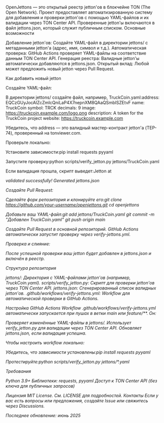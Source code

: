 
OpenJettons — это открытый реестр jetton'ов в блокчейне TON (The Open Network). Проект предоставляет автоматизированную систему для добавления и проверки jetton'ов с помощью YAML-файлов и их валидации через TON Center API. Проверенные jetton'ы включаются в файл jettons.json, который служит публичным списком.
Основные возможности

Добавление jetton'ов: Создайте YAML-файл в директории jettons/ с метаданными jetton'а (адрес, имя, символ и т.д.).
Автоматическая проверка: GitHub Actions проверяет YAML-файлы на соответствие данным TON Center API.
Генерация реестра: Валидные jetton'ы автоматически добавляются в jettons.json.
Открытый вклад: Любой может предложить новый jetton через Pull Request.

Как добавить новый jetton

Создайте YAML-файл:

В директории jettons/ создайте файл, например, TruckCoin.yaml:address: EQCzGUyJocAlZcZmIcQniLaP4X7nepnXM8QAaQSmbISZEtvF
name: TruckCoin
symbol: TRCK
decimals: 9
image: https://truckcoin.example.com/logo.png
description: A token for the TruckCoin project
website: https://truckcoin.example.com


Убедитесь, что address — это валидный мастер-контракт jetton'а (TEP-74), проверенный на tonviewer.com.


Проверьте локально:

Установите зависимости:pip install requests pyyaml


Запустите проверку:python scripts/verify_jetton.py jettons/TruckCoin.yaml


Если валидация прошла, скрипт выведет:Jetton at <address> validated successfully!
Generated jettons.json




Создайте Pull Request:

Сделайте форк репозитория и клонируйте его:git clone https://github.com/your-username/openjettons.git
cd openjettons


Добавьте ваш YAML-файл:git add jettons/TruckCoin.yaml
git commit -m "Добавлен TruckCoin.yaml"
git push origin main


Создайте Pull Request в основной репозиторий. GitHub Actions автоматически запустит проверку через verify-jettons.yml.


Проверка и слияние:

После успешной проверки ваш jetton будет добавлен в jettons.json и включён в реестр.



Структура репозитория

jettons/: Директория с YAML-файлами jetton'ов (например, TruckCoin.yaml).
scripts/verify_jetton.py: Скрипт для проверки jetton'ов через TON Center API.
jettons.json: Сгенерированный список валидных jetton'ов.
.github/workflows/verify-jettons.yml: Workflow для автоматической проверки в GitHub Actions.

Настройка GitHub Actions
Workflow .github/workflows/verify-jettons.yml автоматически запускается при пушах в ветки main или feature/**. Он:

Проверяет изменённые YAML-файлы в jettons/.
Использует verify_jetton.py для валидации через TON Center API.
Обновляет jettons.json, если валидация успешна.

Чтобы настроить workflow локально:

Убедитесь, что зависимости установлены:pip install requests pyyaml


Протестируйте:python scripts/verify_jetton.py jettons/*.yaml



Требования

Python 3.9+
Библиотеки: requests, pyyaml
Доступ к TON Center API (без ключа для публичных запросов)

Лицензия
MIT License. См. LICENSE для подробностей.
Контакты
Если у вас есть вопросы или предложения, создайте Issue или свяжитесь через Discussions.

Последнее обновление: июнь 2025
